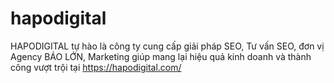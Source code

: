# hapodigital
HAPODIGITAL tự hào là công ty cung cấp giải pháp SEO, Tư vấn SEO, đơn vị Agency BÁO LỚN, Marketing giúp mang lại hiệu quả kinh doanh và thành công vượt trội tại https://hapodigital.com/
